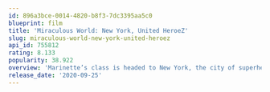 ```yaml
---
id: 896a3bce-0014-4820-b8f3-7dc3395aa5c0
blueprint: film
title: 'Miraculous World: New York, United HeroeZ'
slug: miraculous-world-new-york-united-heroez
api_id: 755812
rating: 8.133
popularity: 38.922
overview: 'Marinette’s class is headed to New York, the city of superheroes, for French-American Friendship Week. The whole class is there...except Adrien, whose father refuses to let him go!'
release_date: '2020-09-25'
---
```


